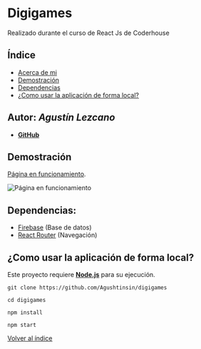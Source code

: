 # Digigames

Realizado durante el curso de React Js de Coderhouse

## Índice <a name="indice"></a>

- [Acerca de mi](#1)
- [Demostración](#2)
- [Dependencias](#3)
- [¿Como usar la aplicación de forma local?](#4)

## Autor: *Agustín Lezcano* <a name="1"></a>

* **[GitHub](https://github.com/Agushtinsin/)**

## Demostración <a name="2"></a>

[Página en funcionamiento](https://digigames.netlify.app/).

![Página en funcionamiento](https://media.giphy.com/media/ePNJHqwN2T9I6jDgoU/giphy.gif)

## Dependencias: <a name="3"></a>

- [Firebase](https://firebase.google.com/) (Base de datos)
- [React Router](https://reactrouter.com/) (Navegación)

## ¿Como usar la aplicación de forma local? <a name="4"></a>

Este proyecto requiere **[Node.js](https://nodejs.org/)** para su ejecución.

```
git clone https://github.com/Agushtinsin/digigames
```
```
cd digigames
```
```
npm install
```
```
npm start
```

[Volver al índice](#indice)
